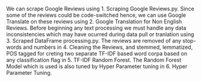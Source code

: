 We can scrape Google Reviews using 1. Scraping Google Reviews.py. Since some of the reviews could be code-switched hence, we can use Google 
Translate on these reviews using 2. Google Translation for Non English Reviews. Before beginning any text processing we must handle any
data inconsistencies which may have ocurred during data pull or tranlation using 3. Scraped DataFrame processing.py. The reviews are removed 
of any stop-words and numbers in 4. Cleaning the Reviews, and stemmed, lemmatized, POS tagged for creting two separate TF-IDF based word corpa
based on any classification flag in 5. TF-IDF Random Forest. The Random Forest Model which is used is also tuned by Hyper Parameter tuning
in 6. Hyper Parameter Tuning. 
